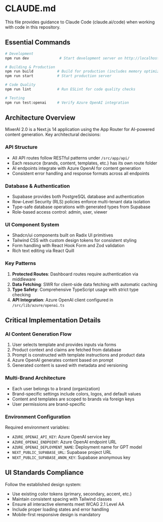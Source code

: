# CLAUDE.md

This file provides guidance to Claude Code (claude.ai/code) when working with code in this repository.

## Essential Commands

```bash
# Development
npm run dev              # Start development server on http://localhost:3000

# Building & Production
npm run build           # Build for production (includes memory optimization)
npm run start           # Start production server

# Code Quality
npm run lint            # Run ESLint for code quality checks

# Testing
npm run test:openai     # Verify Azure OpenAI integration
```

## Architecture Overview

MixerAI 2.0 is a Next.js 14 application using the App Router for AI-powered content generation. Key architectural decisions:

### API Structure
- All API routes follow RESTful patterns under `/src/app/api/`
- Each resource (brands, content, templates, etc.) has its own route folder
- AI endpoints integrate with Azure OpenAI for content generation
- Consistent error handling and response formats across all endpoints

### Database & Authentication
- Supabase provides both PostgreSQL database and authentication
- Row-Level Security (RLS) policies enforce multi-tenant data isolation
- Type-safe database operations with generated types from Supabase
- Role-based access control: admin, user, viewer

### UI Component System
- Shadcn/ui components built on Radix UI primitives
- Tailwind CSS with custom design tokens for consistent styling
- Form handling with React Hook Form and Zod validation
- Rich text editing via React Quill

### Key Patterns
1. **Protected Routes**: Dashboard routes require authentication via middleware
2. **Data Fetching**: SWR for client-side data fetching with automatic caching
3. **Type Safety**: Comprehensive TypeScript usage with strict type checking
4. **API Integration**: Azure OpenAI client configured in `/src/lib/azure/openai.ts`

## Critical Implementation Details

### AI Content Generation Flow
1. User selects template and provides inputs via forms
2. Product context and claims are fetched from database
3. Prompt is constructed with template instructions and product data
4. Azure OpenAI generates content based on prompt
5. Generated content is saved with metadata and versioning

### Multi-Brand Architecture
- Each user belongs to a brand (organization)
- Brand-specific settings include colors, logos, and default values
- Content and templates are scoped to brands via foreign keys
- User permissions are brand-specific

### Environment Configuration
Required environment variables:
- `AZURE_OPENAI_API_KEY`: Azure OpenAI service key
- `AZURE_OPENAI_ENDPOINT`: Azure OpenAI endpoint URL
- `AZURE_OPENAI_DEPLOYMENT_NAME`: Deployment name for GPT model
- `NEXT_PUBLIC_SUPABASE_URL`: Supabase project URL
- `NEXT_PUBLIC_SUPABASE_ANON_KEY`: Supabase anonymous key

## UI Standards Compliance

Follow the established design system:
- Use existing color tokens (primary, secondary, accent, etc.)
- Maintain consistent spacing with Tailwind classes
- Ensure all interactive elements meet WCAG 2.1 Level AA
- Include proper loading states and error handling
- Mobile-first responsive design is mandatory